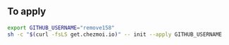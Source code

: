 ## To apply
```zsh
export GITHUB_USERNAME="remove158"
sh -c "$(curl -fsLS get.chezmoi.io)" -- init --apply GITHUB_USERNAME
```
